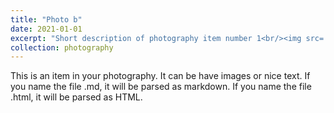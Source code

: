 ```yaml
---
title: "Photo b"
date: 2021-01-01
excerpt: "Short description of photography item number 1<br/><img src='/images/500x300.png'>"
collection: photography
---
```


This is an item in your photography. It can be have images or nice text. If you name the file .md, it will be parsed as markdown. If you name the file .html, it will be parsed as HTML.  
